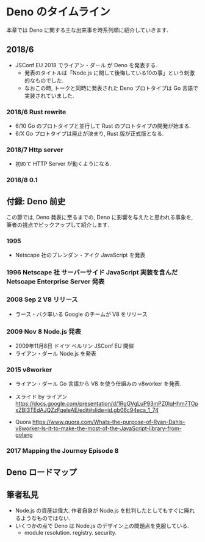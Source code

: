 # Deno のタイムライン

本章では Deno に関する主な出来事を時系列順に紹介していきます.

## 2018/6

- JSConf EU 2018 でライアン・ダール が Deno を発表する.
  - 発表のタイトルは「Node.js に関して後悔している10の事」という刺激的なものでした.
  - なおこの時, トークと同時に発表された Deno プロトタイプは Go 言語で実装されていました.

### 2018/6 Rust rewrite

- 6/10 Go のプロトタイプと並行して Rust のプロトタイプの開発が始まる.
- 6/X Go プロトタイプは廃止が決まり, Rust 版が正式版となる.

### 2018/7 Http server

- 初めて HTTP Server が動くようになる.

### 2018/8 0.1

## 付録: Deno 前史

この節では, Deno 発表に至るまでの, Deno に影響を与えたと思われる事象を, 筆者の視点でピックアップして紹介します.

### 1995

- Netscape 社のブレンダン・アイク JavaScript を発表

### 1996 Netscape 社 サーバーサイド JavaScript 実装を含んだ Netscape Enterprise Server 発表

### 2008 Sep 2 V8 リリース

- ラース・バク率いる Google のチームが V8 をリリース

### 2009 Nov 8 Node.js 発表

- 2009年11月8日 ドイツ ベルリン JSConf EU 開催
- ライアン・ダール Node.js を発表

<!--
  - JSConf EU 2009 Node.js https://www.youtube.com/watch?v=ztspvPYybIY
  - JSConf EU 2009 スピーカー紹介 https://www.jsconf.eu/2009/speaker/speakers_selected.html
-->

### 2015 v8worker

- ライアン・ダール Go 言語から V8 を使う仕組みの v8worker を発表.

- スライド by ライアン https://docs.google.com/presentation/d/1RgGVgLuP93mPZ0lqHhm7TOpxZBI3TEdAJQZzFqeleAE/edit#slide=id.gb06c94eca_1_74
- Quora https://www.quora.com/Whats-the-purpose-of-Ryan-Dahls-v8worker-Is-it-to-make-the-most-of-the-JavaScript-library-from-golang

### 2017 Mapping the Journey Episode 8


### 

## Deno ロードマップ

## 筆者私見

- Node.js の資産は偉大. 作者自身が Node.js を批判したとしてもすぐに廃れるようなものではない.
- いくつかの点で Deno は Node.js のデザイン上の問題点を克服している.
  - module resolution. registry. security.
